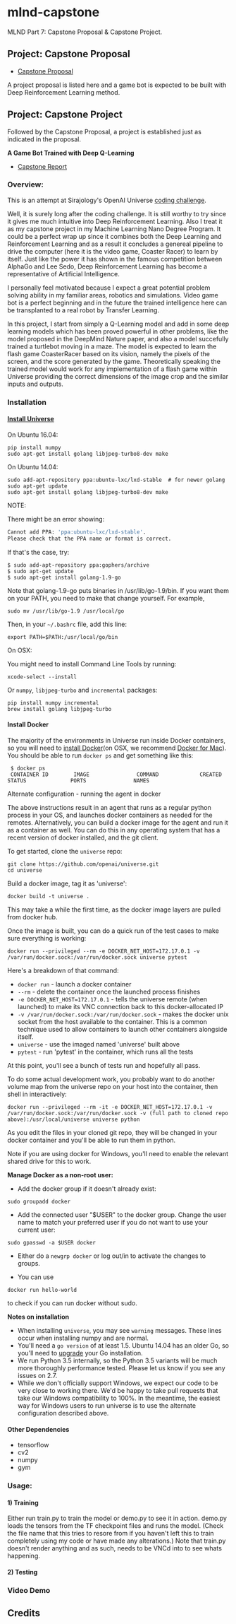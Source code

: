 # mlnd-capstone
MLND Part 7: Capstone Proposal & Capstone Project.

## Project: Capstone Proposal

- [Capstone Proposal](./proposal/proposal.pdf)

A project proposal is listed here and a game bot is expected to be built with Deep Reinforcement Learning method.

## Project: Capstone Project

Followed by the Capstone Proposal, a project is established just as indicated in the proposal.

**A Game Bot Trained with Deep Q-Learning**

- [Capstone Report](./report/report.pdf)

### Overview:

This is an attempt at Sirajology's OpenAI Universe [coding challenge](https://www.youtube.com/watch?v=mGYU5t8MO7s&t=11s).

Well, it is surely long after the coding challenge. It is still worthy to try since it gives me much intuitive into Deep Reinforcement Learning. Also I treat it as my capstone project in my Machine Learning Nano Degree Program. It could be a perfect wrap up since it combines both the Deep Learning and Reinforcement Learning and as a result it concludes a genereal pipeline to drive the computer (here it is the video game, Coaster Racer) to learn by itself. Just like the power it has shown in the famous competition between AlphaGo and Lee Sedo, Deep Reinforcement Learning has become a representative of Artificial Intelligence.

I personally feel motivated because I expect a great potential problem solving ability in my familiar areas, robotics and simulations. Video game bot is a perfect beginning and in the future the trained intelligence here can be transplanted to a real robot by Transfer Learning.

In this project, I start from simply a Q-Learning model and add in some deep learning models which has been proved powerful in other problems, like the model proposed in the DeepMind Nature paper, and also a model succefully trained a turtlebot moving in a maze. The model is expected to learn the flash game CoasterRacer based on its vision, namely the pixels of the screen, and the score generated by the game. Theoretically speaking the trained model would work for any implementation of a flash game within Universe providing the correct dimensions of the image crop and the similar inputs and outputs.

### Installation

#### [Install Universe](https://github.com/openai/universe#installation)

On Ubuntu 16.04:

```shell
pip install numpy
sudo apt-get install golang libjpeg-turbo8-dev make
```

On Ubuntu 14.04:

```shell
sudo add-apt-repository ppa:ubuntu-lxc/lxd-stable  # for newer golang
sudo apt-get update
sudo apt-get install golang libjpeg-turbo8-dev make
```

NOTE:

There might be an error showing:
```bash
Cannot add PPA: 'ppa:ubuntu-lxc/lxd-stable'.
Please check that the PPA name or format is correct.
```

If that's the case, try:

```
$ sudo add-apt-repository ppa:gophers/archive
$ sudo apt-get update
$ sudo apt-get install golang-1.9-go
```
Note that golang-1.9-go puts binaries in /usr/lib/go-1.9/bin.
If you want them on your PATH, you need to make that change yourself.
For example, 
```
sudo mv /usr/lib/go-1.9 /usr/local/go
```
Then, in your `~/.bashrc` file, add this line:
```
export PATH=$PATH:/usr/local/go/bin
```

On OSX:

You might need to install Command Line Tools by running:

```shell
xcode-select --install
```

Or ``numpy``, ``libjpeg-turbo`` and ``incremental`` packages:

```shell
pip install numpy incremental
brew install golang libjpeg-turbo
```

#### Install Docker

The majority of the environments in Universe run inside Docker
containers, so you will need to [install Docker](https://docs.docker.com/engine/installation/)(on OSX, we recommend [Docker for Mac](https://docs.docker.com/docker-for-mac/)). You should be able to run ``docker ps`` and get something like this:

```shell
 $ docker ps
 CONTAINER ID        IMAGE               COMMAND             CREATED             STATUS              PORTS               NAMES
```

Alternate configuration - running the agent in docker

The above instructions result in an agent that runs as a regular python process in your OS, and launches docker containers as needed for the remotes.
Alternatively, you can build a docker image for the agent and run it as a container as well.
You can do this in any operating system that has a recent version of docker installed, and the git client.

To get started, clone the ``universe`` repo:

```shell
git clone https://github.com/openai/universe.git
cd universe
```
	
Build a docker image, tag it as 'universe':

```shell
docker build -t universe .
```

This may take a while the first time, as the docker image layers are pulled from docker hub.

Once the image is built, you can do a quick run of the test cases to make sure everything is working:

```shell
docker run --privileged --rm -e DOCKER_NET_HOST=172.17.0.1 -v /var/run/docker.sock:/var/run/docker.sock universe pytest
```

Here's a breakdown of that command:

* ``docker run`` - launch a docker container
* ``--rm`` - delete the container once the launched process finishes
* ``-e DOCKER_NET_HOST=172.17.0.1`` - tells the universe remote (when launched) to make its VNC connection back to this docker-allocated IP
* ``-v /var/run/docker.sock:/var/run/docker.sock`` - makes the docker unix socket from the host available to the container. This is a common technique used to allow containers to launch other containers alongside itself.
* ``universe`` - use the imaged named 'universe' built above
* ``pytest`` - run 'pytest' in the container, which runs all the tests

At this point, you'll see a bunch of tests run and hopefully all pass.

To do some actual development work, you probably want to do another volume map from the universe repo on your host into the container, then shell in interactively:

```shell
docker run --privileged --rm -it -e DOCKER_NET_HOST=172.17.0.1 -v /var/run/docker.sock:/var/run/docker.sock -v (full path to cloned repo above):/usr/local/universe universe python
```

As you edit the files in your cloned git repo, they will be changed in your docker container and you'll be able to run them in python.

Note if you are using docker for Windows, you'll need to enable the relevant shared drive for this to work.

**Manage Docker as a non-root user:**

- Add the docker group if it doesn't already exist:

`sudo groupadd docker`

- Add the connected user "$USER" to the docker group. Change the user name to match your preferred user if you do not want to use your current user:

`sudo gpasswd -a $USER docker`

- Either do a `newgrp docker` or log out/in to activate the changes to groups.

- You can use

`docker run hello-world`

to check if you can run docker without sudo.


**Notes on installation**

* When installing ``universe``, you may see ``warning`` messages.  These lines occur when installing numpy and are normal.
* You'll need a ``go version`` of at least 1.5. Ubuntu 14.04 has an older Go, so you'll need to [upgrade](https://golang.org/doc/install) your Go installation.
* We run Python 3.5 internally, so the Python 3.5 variants will be much more thoroughly performance tested. Please let us know if you see any issues on 2.7.
* While we don't officially support Windows, we expect our code to be very close to working there. We'd be happy to take pull requests that take our Windows compatibility to 100%. In the meantime, the easiest way for Windows users to run universe is to use the alternate configuration described above.

#### Other Dependencies

* tensorflow
* cv2
* numpy
* gym

### Usage:

#### 1) Training

Either run train.py to train the model or demo.py to see it in action. demo.py loads the tensors from the TF checkpoint files and runs the model. (Check the file name that this tries to resore from if you haven't left this to train completely using my code or have made any alterations.)
Note that train.py doesn't render anything and as such, needs to be VNCd into to see whats happening.

#### 2) Testing

### Video Demo


## Credits



